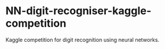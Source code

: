 # NN-digit-recogniser-kaggle-competition
Kaggle competition for digit recognition using neural networks. 
